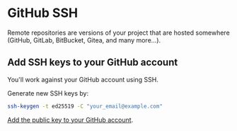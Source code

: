 # GitHub SSH

Remote repositories are versions of your project that are hosted somewhere (GitHub, GitLab, BitBucket, Gitea, and many more...).

## Add SSH keys to your GitHub account

You'll work against your GitHub account using SSH.

Generate new SSH keys by:

```bash
ssh-keygen -t ed25519 -C "your_email@example.com"
```

[Add the public key to your GitHub account](https://docs.github.com/en/authentication/connecting-to-github-with-ssh/adding-a-new-ssh-key-to-your-github-account). 
